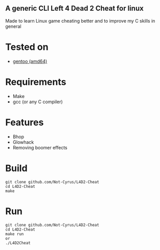 ## A generic CLI Left 4 Dead 2 Cheat for linux

Made to learn Linux game cheating better and to improve my C skills in general

# Tested on
- [gentoo (amd64)](https://www.gentoo.org/)

# Requirements
- Make
- gcc (or any C compiler)

# Features

- Bhop
- Glowhack
- Removing boomer effects

# Build 
```
git clone github.com/Not-Cyrus/L4D2-Cheat
cd L4D2-Cheat
make
```
# Run
```
git clone github.com/Not-Cyrus/L4D2-Cheat
cd L4D2-Cheat
make run 
or 
./L4D2Cheat
```
